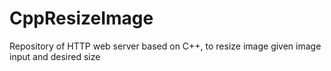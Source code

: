 # CppResizeImage
Repository of HTTP web server based on C++, to resize image given image input and desired size
